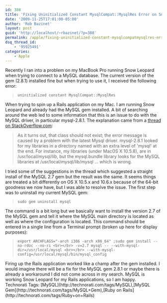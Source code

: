 ```yaml
---
id: 388
title: 'Fixing Uninitialized Constant MysqlCompat::MysqlRes Error on Snow Leopard'
date: '2009-11-25T17:01:00-05:00'
author: 'Rob Bazinet'
layout: post
guid: 'http://localhost/~rbazinet/?p=388'
permalink: /apple/fixing-uninitialized-constant-mysqlcompatmysqlres-error-on-snow-leopard/
dsq_thread_id:
    - '95925491'
categories:
    - Apple
---
```


Recently I ran into a problem on my MacBook Pro running Snow Leopard when trying to connect to a MySQL database. The current version of the gem (2.8.1) installed fine but when trying to use it, I received the following error:

<span class="Apple-style-span" style="font-family: 'Lucida Grande', verdana, arial, helvetica, sans-serif"></span>

> ```
> uninitialized constant MysqlCompat::MysqlRes
> ```

When trying to spin up a Rails application on my Mac. I am running Snow Leopard and already had the MySQL gem installed. A bit of searching around the web led to some information that this is an issue to do with the MySQL driver, in particular mysql-2.8.1. The explanation came from a [thread on StackOverflow.com](http://stackoverflow.com/questions/1332207/uninitialized-constant-mysqlcompatmysqlres-using-mms2r-gem):

> As it turns out, that class should not exist; the error message is caused by a problem with the latest Mysql driver. mysql-2.8.1 looked for my libraries in a directory named with an extra level of 'mysql' at the end. For instance, my libraries (under MacOS X 10.5.8), are in /usr/local/mysql/lib, but the mysql.bundle library looks for the MySQL libraries at /usr/local/mysql/lib/mysql ... which is wrong.

I tried some of the suggestions in the thread which suggested a straight install of the MySQL 2.7 gem but the result was the same. It seems things are treated a bit differently on OS X 10.5.x and 10.6.x because of the 64-bit goodness we now have, but I was able to resolve the issue. The first step was to uninstall my current MySQL gem:

> ```
> sudo gem uninstall mysql
> ```

The command is a bit long but we basically want to install the version 2.7 of the MySQL gem and tell it where the MySQL main directory is located as well as where the configuration is located. This command should be entered in a single line from a Terminal prompt (broken up here for display purposes):

> ```
> export ARCHFLAGS="-arch i386 -arch x86_64" ;sudo gem install --no-rdoc --no-ri <br></br> -v=2.7 mysql -- --with-mysql-dir=/usr/local/mysql <br></br> --with-mysql-config=/usr/local/mysql/bin/mysql_config
> ```

<div>Firing up the Rails application worked like a champ after the gem installed. I would imagine there will be a fix for the MySQL gem 2.8.1 or maybe there is already a workaround I did not come across in my search. MySQL is working Snow Leopard for my Rails applications, so I am happy.</div><div> </div><div class="wlWriterEditableSmartContent" id="scid:0767317B-992E-4b12-91E0-4F059A8CECA8:24c06005-f898-4a32-813c-4d04095a0a77" style="padding-bottom: 0px; margin: 0px; padding-left: 0px; padding-right: 0px; display: inline; float: none; padding-top: 0px">Technorati Tags: [MySQL](http://technorati.com/tags/MySQL),[MySQL Gem](http://technorati.com/tags/MySQL+Gem),[Ruby on Rails](http://technorati.com/tags/Ruby+on+Rails)</div>